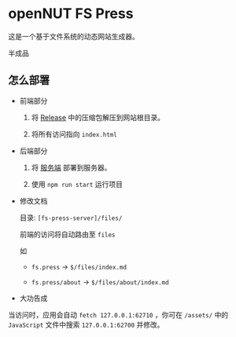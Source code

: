 # openNUT FS Press

这是一个基于文件系统的动态网站生成器。

半成品

## 怎么部署

- 前端部分

    1. 将 [Release](https://github.com/CNChestnut/fs-press/releases) 中的压缩包解压到网站根目录。

    2. 将所有访问指向 `index.html`

- 后端部分

    1. 将 [服务端](https://github.com/CNChestnut/fs-press-server/) 部署到服务器。

    2. 使用 `npm run start` 运行项目

- 修改文档

    目录: `[fs-press-server]/files/`

    前端的访问将自动路由至 `files`

    如 
    
    - `fs.press` -> `$/files/index.md`

    - `fs.press/about` -> `$/files/about/index.md`

- 大功告成 

当访问时，应用会自动 `fetch 127.0.0.1:62710` ，你可在 `/assets/` 中的 `JavaScript` 文件中搜索 `127.0.0.1:62700` 并修改。
